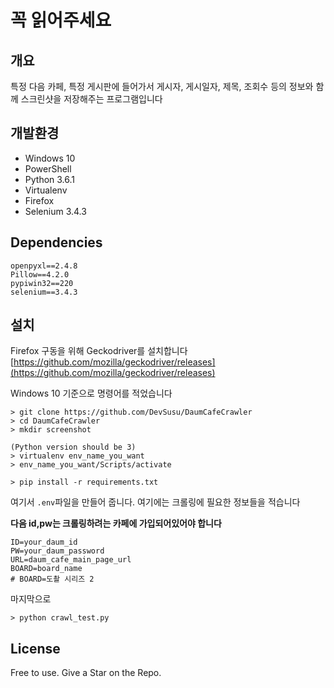 # 꼭 읽어주세요

## 개요
특정 다음 카페, 특정 게시판에 들어가서 게시자, 게시일자, 제목, 조회수 등의 정보와 함께
스크린샷을 저장해주는 프로그램입니다

## 개발환경
* Windows 10
* PowerShell
* Python 3.6.1
* Virtualenv
* Firefox
* Selenium 3.4.3

## Dependencies
```
openpyxl==2.4.8
Pillow==4.2.0
pypiwin32==220
selenium==3.4.3
```

## 설치
Firefox 구동을 위해 Geckodriver를 설치합니다
[https://github.com/mozilla/geckodriver/releases](https://github.com/mozilla/geckodriver/releases)


Windows 10 기준으로 명령어를 적었습니다
```
> git clone https://github.com/DevSusu/DaumCafeCrawler
> cd DaumCafeCrawler
> mkdir screenshot

(Python version should be 3)
> virtualenv env_name_you_want
> env_name_you_want/Scripts/activate

> pip install -r requirements.txt
```

여기서 `.env`파일을 만들어 줍니다. 여기에는 크롤링에 필요한 정보들을 적습니다

**다음 id,pw는 크롤링하려는 카페에 가입되어있어야 합니다**
```
ID=your_daum_id
PW=your_daum_password
URL=daum_cafe_main_page_url
BOARD=board_name
# BOARD=도촬 시리즈 2
```

마지막으로
```
> python crawl_test.py
```

## License
Free to use. Give a Star on the Repo.
